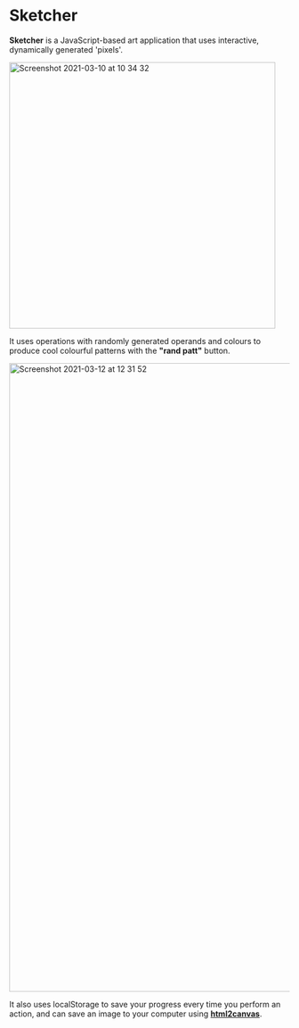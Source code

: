 # Sketcher

**Sketcher** is a JavaScript-based art application that uses interactive, dynamically generated 'pixels'.

<img width="478" alt="Screenshot 2021-03-10 at 10 34 32" src="https://user-images.githubusercontent.com/79043342/110940662-286f0c80-832f-11eb-9a27-aebafb1e8e79.png">

It uses operations with randomly generated operands and colours to produce cool colourful patterns with the **"rand patt"** button.

<img width="1128" alt="Screenshot 2021-03-12 at 12 31 52" src="https://user-images.githubusercontent.com/79043342/110940630-2016d180-832f-11eb-87c6-cea88b4be1c0.png">

It also uses localStorage to save your progress every time you perform an action, and can save an image to your computer using **[html2canvas](https://html2canvas.hertzen.com/)**.
